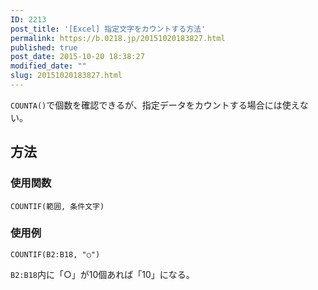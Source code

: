 ```yaml
---
ID: 2213
post_title: '[Excel] 指定文字をカウントする方法'
permalink: https://b.0218.jp/20151020183827.html
published: true
post_date: 2015-10-20 18:38:27
modified_date: ""
slug: 20151020183827.html
---
```

<code>COUNTA()</code>で個数を確認できるが、指定データをカウントする場合には使えない。
<!--more-->
<h2>方法</h2>
<h3>使用関数</h3>
<pre class=""><code>COUNTIF(範囲, 条件文字)</code></pre>

<h3>使用例</h3>
<pre class=""><code>COUNTIF(B2:B18, "○")</code></pre>
<code>B2:B18</code>内に「○」が10個あれば「10」になる。